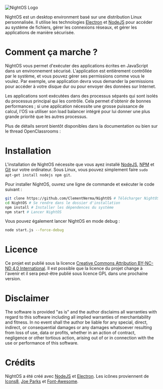 
![NightOS Logo](http://i.imgur.com/iRikS7cl.png)

NightOS est un desktop environment basé sur une distribution Linux personnalisée. Il utilise les technologies [Electron](https://github.com/electron/electron) et [NodeJS](https://nodejs.org) pour accéder au système de fichiers, gérer les connexions réseaux, et gérer les applications de manière sécurisée.

# Comment ça marche ?

NightOS vous permet d'exécuter des applications écrites en JavaScript dans un environnement sécurisé. L'application est entièrement contrôllée par le système, et vous pouvez gérer ses permissions comme vous le voulez. Par exemple, une application devra vous demander la permissions pour accéder à votre disque dur ou pour envoyer des données sur Internet.

Les applications sont exécutées dans des processus séparés qui sont isolés du processus principal qui les contrôle. Cela permet d'obtenir de bonnes performances ; si une application nécessite une grosse puissance de calcul, l'OS va utiliser son load balancer intégré pour lui donner une plus grande priorité que les autres processus.

Plus de détails seront bientôt disponibles dans la documentation ou bien sur le thread OpenClassrooms :

# Installation

L'installation de NightOS nécessite que vous ayez installé [NodeJS](https://nodejs.org), [NPM](https://npmjs.com) et [Git](https://git-scm.com/) sur votre ordinateur. Sous Linux, vous pouvez simplement faire `sudo apt-get install nodejs npm git`.

Pour installer NightOS, ouvrez une ligne de commande et exécuter le code suivant :

```bash
git clone https://github.com/ClementNerma/NightOS # Télécharger NightOS
cd NightOS # Se rendre dans le dossier d'installation
npm install # Installer les dépendences du système
npm start # Lancer NightOS
```

Vous pouvez également lancer NightOS en mode debug :

```bash
node start.js --force-debug
```

# Licence

Ce projet est publié sous la licence [Creative Commons Attribution BY-NC-ND 4.0 International](https://creativecommons.org/licenses/by-nc-nd/4.0/).
Il est possible que la licence du projet change à l'avenir et il sera peut-être publié sous licence GPL dans une prochaine version.

# Disclaimer

The software is provided "as is" and the author disclaims all warranties
with regard to this software including all implied warranties of
merchantability and fitness. In no event shall the author be liable for
any special, direct, indirect, or consequential damages or any damages
whatsoever resulting from loss of use, data or profits, whether in an action
of contract, negligence or other tortious action, arising out of or in
connection with the use or performance of this software.

# Crédits

NightOS a été créé avec [NodeJS](https://nodejs.org) et [Electron](https://github.com/electron/electron).
Les icônes proviennent de [Icons8](https://icons8.com), [Joe Parks](https://www.flickr.com/people/34450190@N08) et [Font-Awesome](http://fortawesome.github.io/Font-Awesome).
